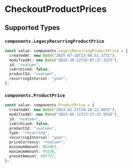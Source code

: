 # CheckoutProductPrices


## Supported Types

### `components.LegacyRecurringProductPrice`

```typescript
const value: components.LegacyRecurringProductPrice = {
  createdAt: new Date("2025-07-18T13:44:51.377Z"),
  modifiedAt: new Date("2025-10-22T16:07:37.337Z"),
  id: "<value>",
  isArchived: false,
  productId: "<value>",
  recurringInterval: "year",
};
```

### `components.ProductPrice`

```typescript
const value: components.ProductPrice = {
  createdAt: new Date("2024-02-21T20:20:12.003Z"),
  modifiedAt: new Date("2023-06-11T23:57:33.954Z"),
  id: "<value>",
  isArchived: false,
  productId: "<value>",
  type: "recurring",
  recurringInterval: "year",
  priceCurrency: "<value>",
  minimumAmount: 862063,
  maximumAmount: 97258,
  presetAmount: 497777,
};
```


